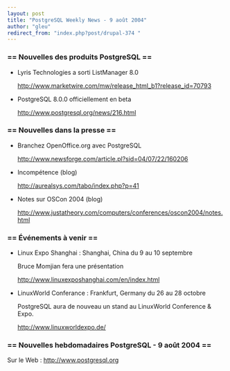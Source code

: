 ```yaml
---
layout: post
title: "PostgreSQL Weekly News - 9 août 2004"
author: "gleu"
redirect_from: "index.php?post/drupal-374 "
---
```




<h3>== Nouvelles des produits PostgreSQL ==</h3>

<ul>

<li>Lyris Technologies a sorti ListManager 8.0<br />

<a href="http://www.marketwire.com/mw/release_html_b1?release_id=70793">http://www.marketwire.com/mw/release_html_b1?release_id=70793</a></li>

<li>PostgreSQL 8.0.0 officiellement en beta<br />

<a href="http://www.postgresql.org/news/216.html">http://www.postgresql.org/news/216.html</a></li>

</ul>

<h3>== Nouvelles dans la presse ==</h3>

<ul>

<li>Branchez OpenOffice.org avec PostgreSQL<br />

<a href="http://www.newsforge.com/article.pl?sid=04/07/22/160206">http://www.newsforge.com/article.pl?sid=04/07/22/160206</a></li>

<li>Incompétence (blog)<br />

<a href="http://aurealsys.com/tabo/index.php?p=41">http://aurealsys.com/tabo/index.php?p=41</a></li>

<li>Notes sur OSCon 2004 (blog)<br />

<a href="http://www.justatheory.com/computers/conferences/oscon2004/notes.html">http://www.justatheory.com/computers/conferences/oscon2004/notes.html</a></li>

</ul>

<h3>== Événements à venir ==</h3>

<ul>

<li>Linux Expo Shanghai&nbsp;: Shanghai, China du 9 au 10 septembre<br />

Bruce Momjian fera une présentation<br />

<a href="http://www.linuxexposhanghai.com/en/index.html">http://www.linuxexposhanghai.com/en/index.html</a></li>

<li>LinuxWorld Conferance&nbsp;: Frankfurt, Germany du 26 au 28 octobre<br />

PostgreSQL aura de nouveau un stand au LinuxWorld Conference &amp; Expo.

<a href="http://www.linuxworldexpo.de/">http://www.linuxworldexpo.de/</a></li>

</ul>

<h3>== Nouvelles hebdomadaires PostgreSQL - 9 août 2004 ==</h3>

<p>Sur le Web&nbsp;: <a href="http://www.postgresql.org">http://www.postgresql.org</a></p>